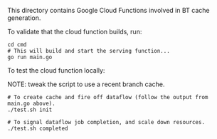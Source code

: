 This directory contains Google Cloud Functions involved in BT cache generation.

To validate that the cloud function builds, run:

```
cd cmd
# This will build and start the serving function...
go run main.go
```

To test the cloud function locally:

NOTE: tweak the script to use a recent branch cache.

```
# To create cache and fire off dataflow (follow the output from main.go above).
./test.sh init

# To signal dataflow job completion, and scale down resources.
./test.sh completed
```